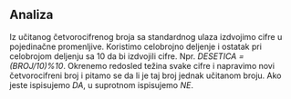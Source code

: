 ## Analiza

Iz učitanog četvorocifrenog broja sa standardnog ulaza izdvojimo cifre u pojedinačne promenljive. Koristimo celobrojno deljenje i ostatak pri celobrojom deljenju sa 10 da bi izdvojili cifre. Npr. *DESETICA = (BROJ/10)%10*. Okrenemo redosled težina svake cifre i napravimo novi četvorocifreni broj i pitamo se da li je taj broj jednak učitanom broju. Ako jeste ispisujemo *DA*, u suprotnom ispisujemo *NE*. 

